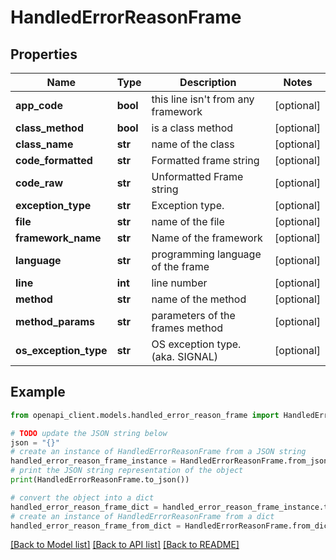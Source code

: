 # HandledErrorReasonFrame


## Properties

Name | Type | Description | Notes
------------ | ------------- | ------------- | -------------
**app_code** | **bool** | this line isn&#39;t from any framework | [optional] 
**class_method** | **bool** | is a class method | [optional] 
**class_name** | **str** | name of the class | [optional] 
**code_formatted** | **str** | Formatted frame string | [optional] 
**code_raw** | **str** | Unformatted Frame string | [optional] 
**exception_type** | **str** | Exception type. | [optional] 
**file** | **str** | name of the file | [optional] 
**framework_name** | **str** | Name of the framework | [optional] 
**language** | **str** | programming language of the frame | [optional] 
**line** | **int** | line number | [optional] 
**method** | **str** | name of the method | [optional] 
**method_params** | **str** | parameters of the frames method | [optional] 
**os_exception_type** | **str** | OS exception type. (aka. SIGNAL) | [optional] 

## Example

```python
from openapi_client.models.handled_error_reason_frame import HandledErrorReasonFrame

# TODO update the JSON string below
json = "{}"
# create an instance of HandledErrorReasonFrame from a JSON string
handled_error_reason_frame_instance = HandledErrorReasonFrame.from_json(json)
# print the JSON string representation of the object
print(HandledErrorReasonFrame.to_json())

# convert the object into a dict
handled_error_reason_frame_dict = handled_error_reason_frame_instance.to_dict()
# create an instance of HandledErrorReasonFrame from a dict
handled_error_reason_frame_from_dict = HandledErrorReasonFrame.from_dict(handled_error_reason_frame_dict)
```
[[Back to Model list]](../README.md#documentation-for-models) [[Back to API list]](../README.md#documentation-for-api-endpoints) [[Back to README]](../README.md)


